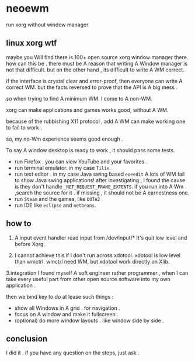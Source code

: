 # neoewm
run xorg without window manager


## linux xorg wtf
maybe you Will find there is 100+ open source xorg window manager there.
how can this be . there must be A reason that writing A Window manager is not that difficult.
but on the other hand , its difficult to write A WM correct.

if the interface is crystal clear and error-proof, then everyone can write A correct WM.
but the facts reversed to prove that the API is A big mess .

so when trying to find A minimum WM. I come to A non-WM.

xorg can make applications and games works good, without A WM.

because of the rubbishing X11 protocol , add A WM can make working one to fail to work .

so, my no-Wm experience seems good enough .

To say A window desktop is ready to work , it should pass some tests.

* run Firefox . you can view YouTube and your favorites .
* run terminal emulator. in my case `Tilix`.
* run text editor . in my case Java swing based `eoeedit`
	A lots of WM fail to show Java swing applications! after investigating , I found the cause is they don't handle `_NET_REQUEST_FRAME_EXTENTS`.
	if you run into A Wm ,search the source for it . if missing , it should not be A earnestness one.
* run `Steam` and the games, like `DOTA2`
* run IDE like `eclipse` and `netbeans`.


## how to 
1. A input event handler read input from /dev/input/*
It's quit low level and before Xorg.

2. I cannot achieve this if I don't run across xdotool.
xdotool is low level than wmctrl.
wmctrl need WM, but xdotool work directly on Xlib.

3.integration 
I found myself A soft engineer rather programmer , when I can take every useful part from other open source software into my own application .

then we bind key to do at lease such things :
* show all Windows in A grid . for navigation .
* focus on A window and make it fullscreen .
* (optional) do more window layouts . like window side by side .


## conclusion 
I did it . 
if you have any question on the steps, just ask .







